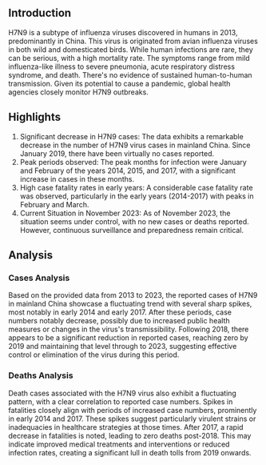 ## Introduction

H7N9 is a subtype of influenza viruses discovered in humans in 2013, predominantly in China. This virus is originated from avian influenza viruses in both wild and domesticated birds. While human infections are rare, they can be serious, with a high mortality rate. The symptoms range from mild influenza-like illness to severe pneumonia, acute respiratory distress syndrome, and death. There's no evidence of sustained human-to-human transmission. Given its potential to cause a pandemic, global health agencies closely monitor H7N9 outbreaks.


## Highlights

1. Significant decrease in H7N9 cases: The data exhibits a remarkable decrease in the number of H7N9 virus cases in mainland China. Since January 2019, there have been virtually no cases reported.<br/>
2. Peak periods observed: The peak months for infection were January and February of the years 2014, 2015, and 2017, with a significant increase in cases in these months.<br/>
3. High case fatality rates in early years: A considerable case fatality rate was observed, particularly in the early years (2014-2017) with peaks in February and March.<br/>
4. Current Situation in November 2023: As of November 2023, the situation seems under control, with no new cases or deaths reported. However, continuous surveillance and preparedness remain critical.

## Analysis

### Cases Analysis
Based on the provided data from 2013 to 2023, the reported cases of H7N9 in mainland China showcase a fluctuating trend with several sharp spikes, most notably in early 2014 and early 2017. After these periods, case numbers notably decrease, possibly due to increased public health measures or changes in the virus's transmissibility. Following 2018, there appears to be a significant reduction in reported cases, reaching zero by 2019 and maintaining that level through to 2023, suggesting effective control or elimination of the virus during this period.

### Deaths Analysis
Death cases associated with the H7N9 virus also exhibit a fluctuating pattern, with a clear correlation to reported case numbers. Spikes in fatalities closely align with periods of increased case numbers, prominently in early 2014 and 2017. These spikes suggest particularly virulent strains or inadequacies in healthcare strategies at those times. After 2017, a rapid decrease in fatalities is noted, leading to zero deaths post-2018. This may indicate improved medical treatments and interventions or reduced infection rates, creating a significant lull in death tolls from 2019 onwards.
